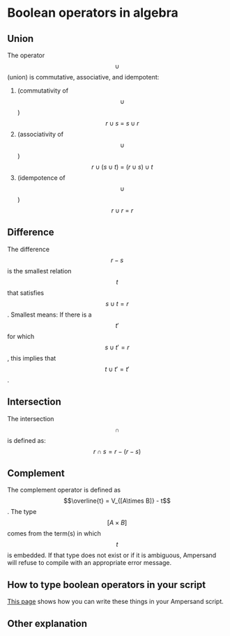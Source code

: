 # Boolean operators in algebra

## Union

The operator $$\cup$$ \(union\) is commutative, associative, and idempotent:

1. \(commutativity of $$\cup$$\)     $$r\cup s\ =\ s\cup r$$
2. \(associativity of $$\cup$$\)        $$r\cup (s\cup t)\ =\ (r\cup s)\cup t$$
3. \(idempotence of $$\cup$$\)        $$r\cup r\ =\ r$$

## Difference

The difference $$r-s$$ is the smallest relation $$t$$ that satisfies $$s\cup t=r$$. Smallest means: If there is a $$t'$$ for which $$s\cup t'=r$$, this implies that $$t\cup t'=t'$$.

## Intersection

The intersection $$\cap$$ is defined as: $$r \cap s = r-(r-s)$$

## Complement

The complement operator is defined as $$\overline{t} = V_{[A\times B]} - t$$. The type $$[A\times B]$$ comes from the term\(s\) in which $$t$$ is embedded. If that type does not exist or if it is ambiguous, Ampersand will refuse to compile with an appropriate error message.

## How to type boolean operators in your script

[This page](../#notation-on-the-keyboard) shows how you can write these things in your Ampersand script.

## Other explanation

